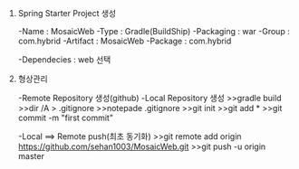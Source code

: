 1. Spring Starter Project 생성

	-Name : MosaicWeb
	-Type : Gradle(BuildShip)
	-Packaging : war
	-Group : com.hybrid
	-Artifact : MosaicWeb
	-Package : com.hybrid
	
	-Dependecies : web 선택
	
2. 형상관리
	
	-Remote Repository 생성(github)
	-Local Repository 생성
		>>gradle build
		>>dir /A > .gitignore
		>>notepade .gitignore
		>>git init
		>>git add *
		>>git commit -m "first commit"
		
	-Local ==> Remote push(최초 동기화)
		>>git remote add origin https://github.com/sehan1003/MosaicWeb.git
		>>git push -u origin master
	